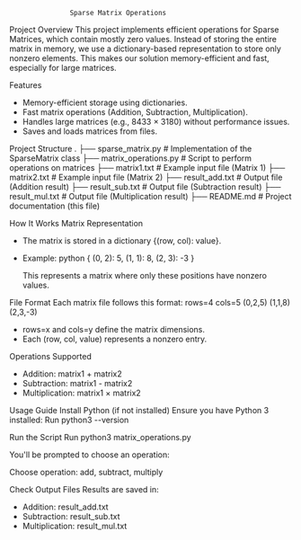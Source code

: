                    Sparse Matrix Operations

Project Overview
This project implements efficient operations for Sparse Matrices, which contain mostly zero values. Instead of storing the entire matrix in memory, we use a dictionary-based representation to store only nonzero elements. This makes our solution memory-efficient and fast, especially for large matrices.

Features
- Memory-efficient storage using dictionaries.
- Fast matrix operations (Addition, Subtraction, Multiplication).
- Handles large matrices (e.g., 8433 × 3180) without performance issues.
- Saves and loads matrices from files.

Project Structure
.
├── sparse_matrix.py       # Implementation of the SparseMatrix class
├── matrix_operations.py   # Script to perform operations on matrices
├── matrix1.txt            # Example input file (Matrix 1)
├── matrix2.txt            # Example input file (Matrix 2)
├── result_add.txt         # Output file (Addition result)
├── result_sub.txt         # Output file (Subtraction result)
├── result_mul.txt         # Output file (Multiplication result)
├── README.md              # Project documentation (this file)

How It Works
Matrix Representation
- The matrix is stored in a dictionary {(row, col): value}.
- Example:
  python
  { (0, 2): 5, (1, 1): 8, (2, 3): -3 }
  
  This represents a matrix where only these positions have nonzero values.

File Format
Each matrix file follows this format:
rows=4
cols=5
(0,2,5)
(1,1,8)
(2,3,-3)

- rows=x and cols=y define the matrix dimensions.
- Each (row, col, value) represents a nonzero entry.

Operations Supported
- Addition: matrix1 + matrix2
- Subtraction: matrix1 - matrix2
- Multiplication: matrix1 × matrix2

Usage Guide
Install Python (if not installed)
Ensure you have Python 3 installed:
Run
python3 --version


Run the Script
Run
python3 matrix_operations.py

You'll be prompted to choose an operation:

Choose operation: add, subtract, multiply


Check Output Files
Results are saved in:
- Addition: result_add.txt
- Subtraction: result_sub.txt
- Multiplication: result_mul.txt




